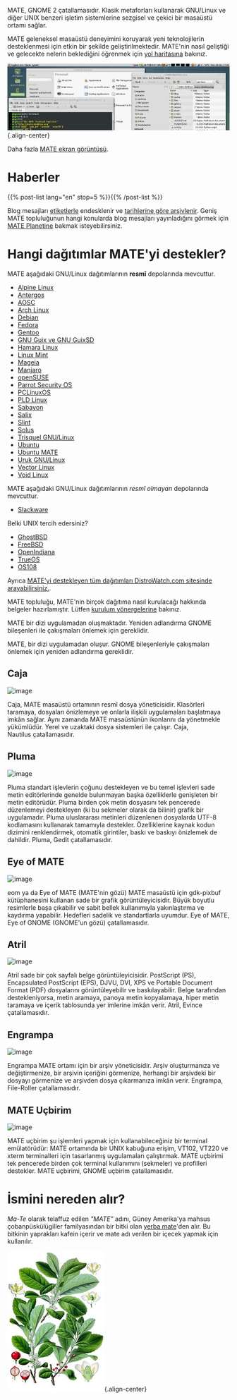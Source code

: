<!--
.. title: MATE Masaüstü Ortamı
.. slug: index
.. date: 2013-10-31 12:29:57
.. tags: Hakkında,Uygulamalar,Ekran Görüntüleri
.. link:
.. description:
-->

MATE, GNOME 2 çatallamasıdır. Klasik metaforları kullanarak GNU/Linux ve
diğer UNIX benzeri işletim sistemlerine sezgisel ve çekici bir masaüstü
ortamı sağlar.

MATE geleneksel masaüstü deneyimini koruyarak yeni teknolojilerin
desteklenmesi için etkin bir şekilde geliştirilmektedir. MATE'nin nasıl
geliştiği ve gelecekte nelerin beklediğini öğrenmek için [yol
haritasına](https://wiki.mate-desktop.org/developers-corner/roadmap/) bakınız.

![image](/screens/screenshot.jpg){.align-center}

Daha fazla [MATE ekran görüntüsü](gallery/).

Haberler
========

{{% post-list lang="en" stop=5 %}}{{% /post-list %}}

Blog mesajları [etiketlerle](tags/) endesklenir ve [tarihlerine göre
arşivlenir](archive/). Geniş MATE topluluğunun hangi konularda blog
mesajları yayınladığını görmek için [MATE
Planetine](https://planet.mate-desktop.org) bakmak isteyebilirsiniz.

Hangi dağıtımlar MATE'yi destekler?
====================================

MATE aşağıdaki GNU/Linux dağıtımlarının **resmî** depolarında mevcuttur.

-   [Alpine Linux](https://www.alpinelinux.org/)
-   [Antergos](https://antergos.com/)
-   [AOSC](https://aosc.io/)
-   [Arch Linux](https://www.archlinux.org)
-   [Debian](https://www.debian.org)
-   [Fedora](https://www.fedoraproject.org)
-   [Gentoo](https://www.gentoo.org)
-   [GNU Guix ve GNU GuixSD](https://gnu.org/s/guix)
-   [Hamara Linux](https://hamaralinux.org/)
-   [Linux Mint](https://linuxmint.com)
-   [Mageia](https://www.mageia.org/en/)
-   [Manjaro](https://manjaro.org/)
-   [openSUSE](https://www.opensuse.org)
-   [Parrot Security OS](https://www.parrotsec.org/)
-   [PCLinuxOS](https://www.pclinuxos.com/get-pclinuxos/mate/)
-   [PLD Linux](https://www.pld-linux.org/)
-   [Sabayon](https://www.sabayon.org)
-   [Salix](https://www.salixos.org)
-   [Slint](https://slint.fr)
-   [Solus](https://getsol.us/)
-   [Trisquel GNU/Linux](https://trisquel.info/)
-   [Ubuntu](https://www.ubuntu.com)
-   [Ubuntu MATE](https://www.ubuntu-mate.org)
-   [Uruk GNU/Linux](https://urukproject.org/dist/)
-   [Vector Linux](http://vectorlinux.com)
-   [Void Linux](https://www.voidlinux.org/)

MATE aşağıdaki GNU/Linux dağıtımlarının 
*resmî olmayan* depolarında mevcuttur.

-   [Slackware](http://www.slackware.com)

Belki UNIX tercih edersiniz?

-   [GhostBSD](https://ghostbsd.org)
-   [FreeBSD](https://freebsd.org)
-   [OpenIndiana](https://www.openindiana.org)
-   [TrueOS](https://www.trueos.org/)
-   [OS108](https://OS108.org/)

Ayrıca [MATE'yi destekleyen tüm dağıtımları DistroWatch.com sitesinde arayabilirsiniz.](https://distrowatch.org/search.php?desktop=MATE#distrosearch).

MATE topluluğu, MATE'nin birçok dağıtıma nasıl kurulacağı hakkında belgeler hazırlamıştır. 
Lütfen [kurulum yönergelerine](https://wiki.mate-desktop.org/introduction/installation/) bakınız.

MATE bir dizi uygulamadan oluşmaktadır. Yeniden adlandırma GNOME
bileşenleri ile çakışmaları önlemek için gereklidir.

MATE, bir dizi uygulamadan oluşur. GNOME bileşenleriyle 
çakışmaları önlemek için yeniden adlandırma gereklidir.

Caja
----

![image](/assets/img/mate/caja.png)

Caja, MATE masaüstü ortamının resmî dosya yöneticisidir. Klasörleri taramaya, dosyaları önizlemeye ve onlarla ilişkili uygulamaları başlatmaya imkân sağlar. 
Aynı zamanda MATE masaüstünün ikonlarını da yönetmekle yükümlüdür. Yerel ve uzaktaki dosya sistemleri ile çalışır. 
Caja, Nautilus çatallamasıdır.

Pluma
-----

![image](/assets/img/mate/pluma.png)

Pluma standart işlevlerin çoğunu destekleyen ve bu temel işlevleri sade metin editörlerinde genelde bulunmayan başka özelliklerle genişleten bir metin editörüdür. 
Pluma birden çok metin dosyasını tek pencerede düzenlemeyi destekleyen (ki bu sekmeler olarak da bilinir) grafik bir uygulamadır. 
Pluma uluslararası metinleri düzenlenen dosyalarda UTF-8 kodlamasını kullanarak tamamıyla destekler. 
Özelliklerine kaynak kodun dizimini renklendirmek, otomatik girintiler, baskı ve baskıyı önizlemek de dahildir.
Pluma, Gedit çatallamasıdır.

Eye of MATE
-----------

![image](/assets/img/mate/eom.png)

eom ya da Eye of MATE (MATE'nin gözü) MATE masaüstü için gdk-pixbuf kütüphanesini kullanan sade bir grafik görüntüleyicisidir.
Büyük boyutlu resimlerle başa çıkabilir ve sabit bellek kullanımıyla yakınlaştırma ve kaydırma yapabilir. 
Hedefleri sadelik ve standartlarla uyumdur.
Eye of MATE, Eye of GNOME (GNOME'un gözü) çatallamasıdır.

Atril
-----

![image](/assets/img/mate/atril.png)

Atril sade bir çok sayfalı belge görüntüleyicisidir.
PostScript (PS), Encapsulated PostScript (EPS), DJVU, DVI, XPS ve Portable Document Format (PDF) dosyalarını görüntüleyebilir ve baskılayabilir. 
Belge tarafından destekleniyorsa, metin aramaya, panoya metin kopyalamaya, hiper metin taramaya ve içerik tablosunda yer imlerine imkân verir.
Atril, Evince çatallamasıdır.

Engrampa
--------

![image](/assets/img/mate/engrampa.png)

Engrampa MATE ortamı için bir arşiv yöneticisidir.
Arşiv oluşturmanıza ve değiştirmenize, bir arşivin içeriğini görmenize, herhangi bir arşivdeki bir dosyayı görmenize ve arşivden dosya çıkarmanıza imkân verir.
Engrampa, File-Roller çatallamasıdır.

MATE Uçbirim
-------------

![image](/assets/img/mate/terminal.png)

MATE uçbirim şu işlemleri yapmak için kullanabileceğiniz bir terminal
emülatörüdür: MATE ortamında bir UNIX kabuğuna erişim, VT102, VT220 ve xterm terminalleri için tasarlanmış uygulamaları çalıştırmak.
MATE uçbirimi tek pencerede birden çok terminal kullanımını (sekmeler) ve profilleri destekler.
MATE uçbirimi, GNOME uçbirim çatallamasıdır.

İsmini nereden alır?
==============================

*Ma-Te* olarak telaffuz edilen *\"MATE\"* adını, Güney Amerika'ya
mahsus çobanpüskülügiller familyasından bir bitki olan [yerba
mate](https://tr.wikipedia.org/wiki/Yerba_mate)'den alır. Bu bitkinin
yaprakları kafein içerir ve mate adı verilen bir içecek yapmak için
kullanılır.

![image](/assets/img/mate/yerba.jpg){.align-center}
